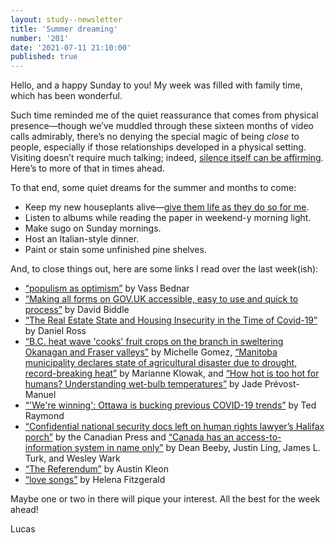 ```yaml
---
layout: study--newsletter
title: 'Summer dreaming'
number: '201'
date: '2021-07-11 21:10:00'
published: true
---
```


Hello, and a happy Sunday to you! My week was filled with family time, which has been wonderful.

Such time reminded me of the quiet reassurance that comes from physical presence—though we’ve muddled through these sixteen months of video calls admirably, there’s no denying the special magic of being _close_ to people, especially if those relationships developed in a physical setting. Visiting doesn’t require much talking; indeed, [silence itself can be affirming](https://lucascherkewski.com/hit-and-miss/82-making-time-music-silence/). Here’s to more of that in times ahead.

To that end, some quiet dreams for the summer and months to come:

- Keep my new houseplants alive—[give them life as they do so for me](https://lucascherkewski.com/hit-and-miss/200-you-give-me-life/).
- Listen to albums while reading the paper in weekend-y morning light.
- Make sugo on Sunday mornings.
- Host an Italian-style dinner.
- Paint or stain some unfinished pine shelves.

And, to close things out, here are some links I read over the last week(ish):

- [“populism as optimism”](https://www.regs2riches.com/p/-populism-as-optimism) by Vass Bednar
- [“Making all forms on GOV.UK accessible, easy to use and quick to process”](https://gds.blog.gov.uk/2021/07/06/making-all-forms-on-gov-uk-accessible-easy-to-use-and-quick-to-process/) by David Biddle
- [“The Real Estate State and Housing Insecurity in the Time of Covid-19”](https://activehistory.ca/2021/07/the-real-estate-state-and-housing-insecurity-in-the-time-of-covid-19/) by Daniel Ross
- [“B.C. heat wave 'cooks' fruit crops on the branch in sweltering Okanagan and Fraser valleys”](https://www.cbc.ca/news/canada/british-columbia/heat-fruit-crops-okanagan-fraser-valley-1.6092155) by Michelle Gomez, [“Manitoba municipality declares state of agricultural disaster due to drought, record-breaking heat”](https://www.cbc.ca/news/canada/manitoba/st-laurent-agricultural-disaster-drought-heat-wave-wfpcbc-cbc-1.6091120) by Marianne Klowak, and [“How hot is too hot for humans? Understanding wet-bulb temperatures”](https://www.cbc.ca/news/science/how-hot-is-too-hot-for-humans-understanding-wet-bulb-temperatures-1.6088415) by Jade Prévost-Manuel
- [“'We're winning': Ottawa is bucking previous COVID-19 trends”](https://ottawa.ctvnews.ca/mobile/we-re-winning-ottawa-is-bucking-previous-covid-19-trends-1.5498509) by Ted Raymond
- [“Confidential national security docs left on human rights lawyer’s Halifax porch”](https://www.theglobeandmail.com/canada/article-confidential-national-security-docs-left-on-human-rights-lawyers/) by the Canadian Press and [“Canada has an access-to-information system in name only”](https://www.theglobeandmail.com/opinion/article-canada-has-an-access-to-information-system-in-name-only/) by Dean Beeby, Justin Ling, James L. Turk, and Wesley Wark
- [“The Referendum”](https://austinkleon.com/2021/06/30/the-referendum/) by Austin Kleon
- [“love songs”](https://griefbacon.substack.com/p/love-songs) by Helena Fitzgerald

Maybe one or two in there will pique your interest. All the best for the week ahead!

Lucas